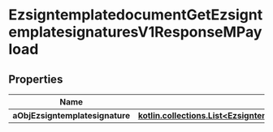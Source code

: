 
# EzsigntemplatedocumentGetEzsigntemplatesignaturesV1ResponseMPayload

## Properties
| Name | Type | Description | Notes |
| ------------ | ------------- | ------------- | ------------- |
| **aObjEzsigntemplatesignature** | [**kotlin.collections.List&lt;EzsigntemplatesignatureResponseCompound&gt;**](EzsigntemplatesignatureResponseCompound.md) |  |  |



